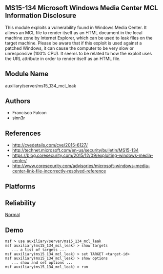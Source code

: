 ## MS15-134 Microsoft Windows Media Center MCL Information Disclosure

This module exploits a vulnerability found in Windows Media 
Center. It allows an MCL file to render itself as an HTML 
document in the local machine zone by Internet Explorer, 
which can be used to leak files on the target machine. 
Please be aware that if this exploit is used against a 
patched Windows, it can cause the computer to be very slow 
or unresponsive (100% CPU). It seems to be related to how 
the exploit uses the URL attribute in order to render itself 
as an HTML file.


## Module Name
auxiliary/server/ms15_134_mcl_leak

## Authors
* Francisco Falcon
* sinn3r


## References
* http://cvedetails.com/cve/2015-6127/
* http://technet.microsoft.com/en-us/security/bulletin/MS15-134
* https://blog.coresecurity.com/2015/12/09/exploiting-windows-media-center/
* http://www.coresecurity.com/advisories/microsoft-windows-media-center-link-file-incorrectly-resolved-reference




## Platforms


## Reliability
[Normal](https://github.com/rapid7/metasploit-framework/wiki/Exploit-Ranking)

## Demo

```
msf > use auxiliary/server/ms15_134_mcl_leak
msf auxiliary(ms15_134_mcl_leak) > show targets
   ... a list of targets ...
msf auxiliary(ms15_134_mcl_leak) > set TARGET <target-id>
msf auxiliary(ms15_134_mcl_leak) > show options
   ... show and set options ...
msf auxiliary(ms15_134_mcl_leak) > run
```
    
    